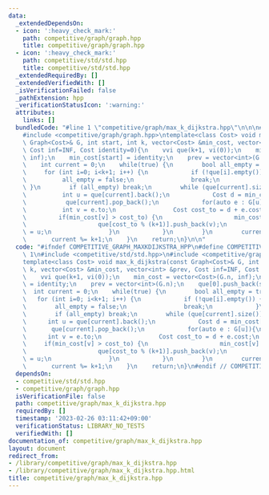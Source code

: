```yaml
---
data:
  _extendedDependsOn:
  - icon: ':heavy_check_mark:'
    path: competitive/graph/graph.hpp
    title: competitive/graph/graph.hpp
  - icon: ':heavy_check_mark:'
    path: competitive/std/std.hpp
    title: competitive/std/std.hpp
  _extendedRequiredBy: []
  _extendedVerifiedWith: []
  _isVerificationFailed: false
  _pathExtension: hpp
  _verificationStatusIcon: ':warning:'
  attributes:
    links: []
  bundledCode: "#line 1 \"competitive/graph/max_k_dijkstra.hpp\"\n\n\n#include <competitive/std/std.hpp>\n\
    #include <competitive/graph/graph.hpp>\ntemplate<class Cost> void max_k_dijkstra(const\
    \ Graph<Cost>& G, int start, int k, vector<Cost> &min_cost, vector<int> &prev,\
    \ Cost inf=INF, Cost identity=0){\n    vvi que(k+1, vi(0));\n    min_cost = vector<Cost>(G.n,\
    \ inf);\n    min_cost[start] = identity;\n    prev = vector<int>(G.n);\n    que[0].push_back(start);\n\
    \    int current = 0;\n    while(true) {\n        bool all_empty = true;\n   \
    \     for (int i=0; i<k+1; i++) {\n            if (!que[i].empty()) {\n      \
    \          all_empty = false;\n                break;\n            }\n       \
    \ }\n        if (all_empty) break;\n        while (que[current].size()) {\n  \
    \          int u = que[current].back();\n            Cost d = min_cost[u];\n \
    \           que[current].pop_back();\n            for(auto e : G[u]){\n      \
    \          int v = e.to;\n                Cost cost_to = d + e.cost;\n       \
    \         if(min_cost[v] > cost_to) {\n                    min_cost[v] = cost_to;\n\
    \                    que[cost_to % (k+1)].push_back(v);\n                    prev[v]\
    \ = u;\n                }\n            }\n        }\n        current += 1;\n \
    \       current %= k+1;\n    }\n    return;\n}\n\n"
  code: "#ifndef COMPETITIVE_GRAPH_MAXKDIJKSTRA_HPP\n#define COMPETITIVE_GRAPH_MAXKDIJKSTRA_HPP\
    \ 1\n#include <competitive/std/std.hpp>\n#include <competitive/graph/graph.hpp>\n\
    template<class Cost> void max_k_dijkstra(const Graph<Cost>& G, int start, int\
    \ k, vector<Cost> &min_cost, vector<int> &prev, Cost inf=INF, Cost identity=0){\n\
    \    vvi que(k+1, vi(0));\n    min_cost = vector<Cost>(G.n, inf);\n    min_cost[start]\
    \ = identity;\n    prev = vector<int>(G.n);\n    que[0].push_back(start);\n  \
    \  int current = 0;\n    while(true) {\n        bool all_empty = true;\n     \
    \   for (int i=0; i<k+1; i++) {\n            if (!que[i].empty()) {\n        \
    \        all_empty = false;\n                break;\n            }\n        }\n\
    \        if (all_empty) break;\n        while (que[current].size()) {\n      \
    \      int u = que[current].back();\n            Cost d = min_cost[u];\n     \
    \       que[current].pop_back();\n            for(auto e : G[u]){\n          \
    \      int v = e.to;\n                Cost cost_to = d + e.cost;\n           \
    \     if(min_cost[v] > cost_to) {\n                    min_cost[v] = cost_to;\n\
    \                    que[cost_to % (k+1)].push_back(v);\n                    prev[v]\
    \ = u;\n                }\n            }\n        }\n        current += 1;\n \
    \       current %= k+1;\n    }\n    return;\n}\n#endif // COMPETITIVE_GRAPH_MAXKDIJKSTRA_HPP"
  dependsOn:
  - competitive/std/std.hpp
  - competitive/graph/graph.hpp
  isVerificationFile: false
  path: competitive/graph/max_k_dijkstra.hpp
  requiredBy: []
  timestamp: '2023-02-26 03:11:42+09:00'
  verificationStatus: LIBRARY_NO_TESTS
  verifiedWith: []
documentation_of: competitive/graph/max_k_dijkstra.hpp
layout: document
redirect_from:
- /library/competitive/graph/max_k_dijkstra.hpp
- /library/competitive/graph/max_k_dijkstra.hpp.html
title: competitive/graph/max_k_dijkstra.hpp
---
```

